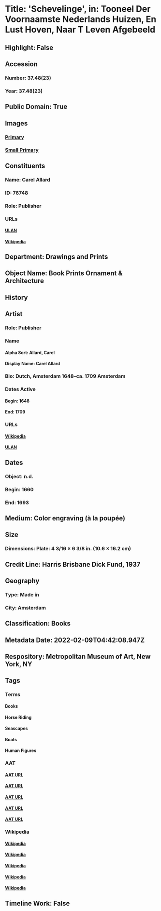 # Title: 'Schevelinge', in: Tooneel Der Voornaamste Nederlands Huizen, En Lust Hoven, Naar T Leven Afgebeeld
## Highlight: False
## Accession
### Number: 37.48(23)
### Year: 37.48(23)
## Public Domain: True
## Images
### [Primary](https://images.metmuseum.org/CRDImages/dp/original/DP-1664-025.jpg)
### [Small Primary](https://images.metmuseum.org/CRDImages/dp/web-large/DP-1664-025.jpg)
## Constituents
### Name: Carel Allard
### ID: 76748
### Role: Publisher
### URLs
#### [ULAN](http://vocab.getty.edu/page/ulan/500522604)
#### [Wikipedia](https://www.wikidata.org/wiki/Q1035877)
## Department: Drawings and Prints
## Object Name: Book Prints Ornament & Architecture
## History
## Artist
### Role: Publisher
### Name
#### Alpha Sort: Allard, Carel
#### Display Name: Carel Allard
### Bio: Dutch, Amsterdam 1648–ca. 1709 Amsterdam
### Dates Active
#### Begin: 1648
#### End: 1709
### URLs
#### [Wikipedia](https://www.wikidata.org/wiki/Q1035877)
#### [ULAN](http://vocab.getty.edu/page/ulan/500522604)
## Dates
### Object: n.d.
### Begin: 1660
### End: 1693
## Medium: Color engraving (à la poupée)
## Size
### Dimensions: Plate: 4 3/16 × 6 3/8 in. (10.6 × 16.2 cm)
## Credit Line: Harris Brisbane Dick Fund, 1937
## Geography
### Type: Made in
### City: Amsterdam
## Classification: Books
## Metadata Date: 2022-02-09T04:42:08.947Z
## Respository: Metropolitan Museum of Art, New York, NY
## Tags
### Terms
#### Books
#### Horse Riding
#### Seascapes
#### Boats
#### Human Figures
### AAT
#### [AAT URL](http://vocab.getty.edu/page/aat/300028051)
#### [AAT URL](http://vocab.getty.edu/page/aat/300249313)
#### [AAT URL](http://vocab.getty.edu/page/aat/300117546)
#### [AAT URL](http://vocab.getty.edu/page/aat/300178749)
#### [AAT URL](http://vocab.getty.edu/page/aat/300404114)
### Wikipedia
#### [Wikipedia]()
#### [Wikipedia]()
#### [Wikipedia]()
#### [Wikipedia]()
#### [Wikipedia]()
## Timeline Work: False